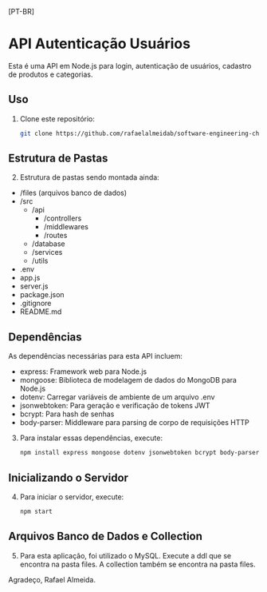[PT-BR] 
# API Autenticação Usuários

Esta é uma API em Node.js para login, autenticação de usuários, cadastro de produtos e categorias.

## Uso

1. Clone este repositório:

   ```bash
   git clone https://github.com/rafaelalmeidab/software-engineering-challenge


## Estrutura de Pastas

2. Estrutura de pastas sendo montada ainda:
- /files (arquivos banco de dados)
- /src
   - /api
     - /controllers
     - /middlewares
     - /routes
  - /database
  - /services
  - /utils
- .env
- app.js
- server.js
- package.json
- .gitignore
- README.md


## Dependências

As dependências necessárias para esta API incluem:

- express: Framework web para Node.js
- mongoose: Biblioteca de modelagem de dados do MongoDB para Node.js
- dotenv: Carregar variáveis de ambiente de um arquivo .env
- jsonwebtoken: Para geração e verificação de tokens JWT
- bcrypt: Para hash de senhas
- body-parser: Middleware para parsing de corpo de requisições HTTP

3. Para instalar essas dependências, execute:

   ```bash
   npm install express mongoose dotenv jsonwebtoken bcrypt body-parser


## Inicializando o Servidor

4. Para iniciar o servidor, execute:

   ```bash
   npm start

## Arquivos Banco de Dados e Collection

5. Para esta aplicação, foi utilizado o MySQL. Execute a ddl que se encontra na pasta files. A collection também se encontra na pasta files.

Agradeço,
Rafael Almeida.